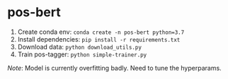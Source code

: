# pos-bert

1. Create conda env: `conda create -n pos-bert python=3.7`
2. Install dependencies: `pip install -r requirements.txt`
3. Download data: `python download_utils.py`
4. Train pos-tagger: `python simple-trainer.py`

*Note*: Model is currently overfitting badly. Need to tune the hyperparams.
